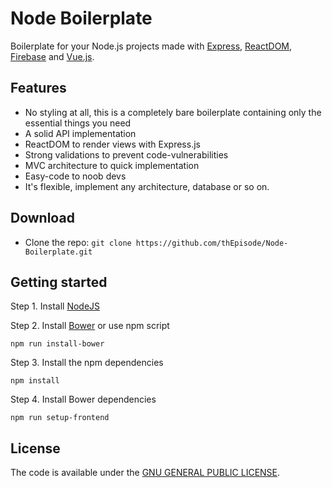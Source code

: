 # Node Boilerplate

Boilerplate for your Node.js projects made with [Express](https://expressjs.com/), [ReactDOM](https://reactjs.org/docs/react-dom.html), [Firebase](https://firebase.google.com/) and [Vue.js](https://vuejs.org/).

## Features

* No styling at all, this is a completely bare boilerplate containing only the essential things you need
* A solid API implementation
* ReactDOM to render views with Express.js
* Strong validations to prevent code-vulnerabilities
* MVC architecture to quick implementation
* Easy-code to noob devs
* It's flexible, implement any architecture, database or so on.

## Download

- Clone the repo: `git clone https://github.com/thEpisode/Node-Boilerplate.git`

## Getting started

Step 1. Install [NodeJS](http://nodejs.org/download/)

Step 2. Install [Bower](https://bower.io/#install-bower) or use npm script
```shell
npm run install-bower
```

Step 3. Install the npm dependencies
```shell
npm install
```

Step 4. Install Bower dependencies
```shell
npm run setup-frontend
```


## License

The code is available under the [GNU GENERAL PUBLIC LICENSE](LICENSE).
